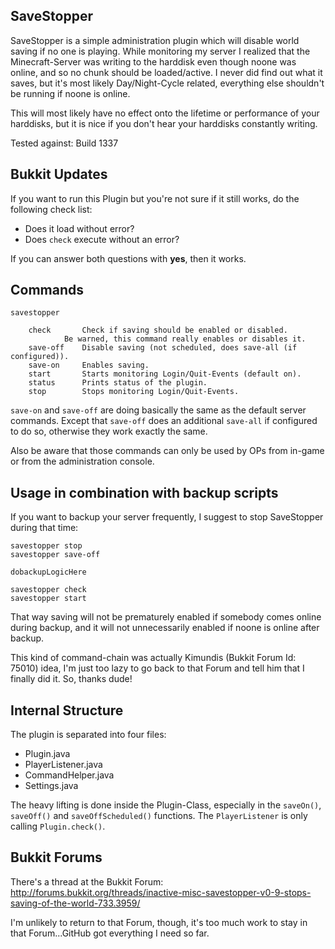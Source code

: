 SaveStopper
-----------

SaveStopper is a simple administration plugin which will disable world saving if no one is playing. While monitoring my server I realized that the Minecraft-Server was writing to the harddisk even though noone was online, and so no chunk should be loaded/active. I never did find out what it saves, but it's most likely Day/Night-Cycle related, everything else shouldn't be running if noone is online.

This will most likely have no effect onto the lifetime or performance of your harddisks, but it is nice if you don't hear your harddisks constantly writing.

Tested against: Build 1337


Bukkit Updates
--------------

If you want to run this Plugin but you're not sure if it still works, do the following check list:

 * Does it load without error?
 * Does `check` execute without an error?

If you can answer both questions with **yes**, then it works.


Commands
--------

    savestopper
    
    	check		Check if saving should be enabled or disabled.
    			Be warned, this command really enables or disables it.
    	save-off	Disable saving (not scheduled, does save-all (if configured)).
    	save-on		Enables saving.
    	start		Starts monitoring Login/Quit-Events (default on).
    	status		Prints status of the plugin.
    	stop		Stops monitoring Login/Quit-Events.


`save-on` and `save-off` are doing basically the same as the default server commands. Except that `save-off` does an additional `save-all` if configured to do so, otherwise they work exactly the same.

Also be aware that those commands can only be used by OPs from in-game or from the administration console.


Usage in combination with backup scripts
----------------------------------------

If you want to backup your server frequently, I suggest to stop SaveStopper during that time:

    savestopper stop
    savestopper save-off
    
    dobackupLogicHere
   
    savestopper check
    savestopper start

That way saving will not be prematurely enabled if somebody comes online during backup, and it will not unnecessarily enabled if noone is online after backup.

This kind of command-chain was actually Kimundis (Bukkit Forum Id: 75010) idea, I'm just too lazy to go back to that Forum and tell him that I finally did it. So, thanks dude!


Internal Structure
------------------

The plugin is separated into four files:

 * Plugin.java
 * PlayerListener.java
 * CommandHelper.java
 * Settings.java

The heavy lifting is done inside the Plugin-Class, especially in the `saveOn()`, `saveOff()` and `saveOffScheduled()` functions. The `PlayerListener` is only calling `Plugin.check()`.


Bukkit Forums
-------------

There's a thread at the Bukkit Forum: http://forums.bukkit.org/threads/inactive-misc-savestopper-v0-9-stops-saving-of-the-world-733.3959/

I'm unlikely to return to that Forum, though, it's too much work to stay in that Forum...GitHub got everything I need so far.
